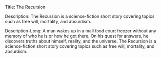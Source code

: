 Title:
  The Recursion

Description: 
  The Recursion is a science-fiction short story covering topics such as free
  will, mortality, and absurdism.
  
Description-Long:
A man wakes up in a mall food court freezer without any memory of who he is or how he got there. On his quest for answers, he discovers truths about himself, reality, and the universe. The Recursion is a science-fiction short story covering topics such as free will, mortality, and absurdism.